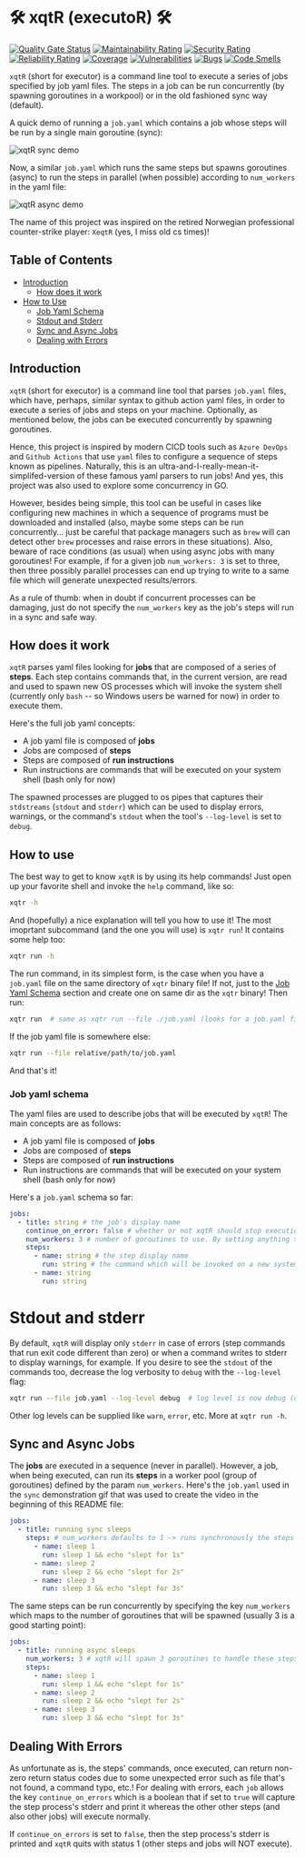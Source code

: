 # 🛠️ xqtR (executoR) 🛠️

[![Quality Gate Status](https://sonarcloud.io/api/project_badges/measure?project=xqtR&metric=alert_status)](https://sonarcloud.io/dashboard?id=xqtR)
[![Maintainability Rating](https://sonarcloud.io/api/project_badges/measure?project=xqtR&metric=sqale_rating)](https://sonarcloud.io/dashboard?id=xqtR)
[![Security Rating](https://sonarcloud.io/api/project_badges/measure?project=xqtR&metric=security_rating)](https://sonarcloud.io/dashboard?id=xqtR)
[![Reliability Rating](https://sonarcloud.io/api/project_badges/measure?project=xqtR&metric=reliability_rating)](https://sonarcloud.io/dashboard?id=xqtR)
[![Coverage](https://sonarcloud.io/api/project_badges/measure?project=xqtR&metric=coverage)](https://sonarcloud.io/dashboard?id=xqtR)
[![Vulnerabilities](https://sonarcloud.io/api/project_badges/measure?project=xqtR&metric=vulnerabilities)](https://sonarcloud.io/dashboard?id=xqtR)
[![Bugs](https://sonarcloud.io/api/project_badges/measure?project=xqtR&metric=bugs)](https://sonarcloud.io/dashboard?id=xqtR)
[![Code Smells](https://sonarcloud.io/api/project_badges/measure?project=xqtR&metric=code_smells)](https://sonarcloud.io/dashboard?id=xqtR)

`xqtR` (short for executor) is a command line tool to execute a series of jobs specified by job yaml files. The steps in a job can be run concurrently (by spawning goroutines in a workpool) or in the old fashioned sync way (default).

A quick demo of running a `job.yaml` which contains a job whose steps will be run by a single main goroutine (sync):

![xqtR sync demo](docs/demos/xqtr-sync-demo-debug.gif)

Now, a similar `job.yaml` which runs the same steps but spawns goroutines (async) to run the steps in parallel (when possible) according to `num_workers` in the yaml file:

![xqtR async demo](docs/demos/xqtr-async-demo.gif)

The name of this project was inspired on the retired Norwegian professional counter-strike player: `XeqtR` (yes, I miss old cs times)!

## Table of Contents

- [Introduction](#Introduction)
  - [How does it work](#How-does-it-work)
- [How to Use](#How-to-use)
  - [Job Yaml Schema](#Job-yaml-schema)
  - [Stdout and Stderr](#Stdout-and-stderr)
  - [Sync and Async Jobs](#Sync-and-async-jobs)
  - [Dealing with Errors](#Dealing-with-errors)

## Introduction

`xqtR` (short for executor) is a command line tool that parses `job.yaml` files, which have, perhaps, similar syntax to github action yaml files, in order to execute a series of jobs and steps on your machine. Optionally, as mentioned below, the jobs can be executed concurrently by spawning goroutines.

Hence, this project is inspired by modern CICD tools such as `Azure DevOps` and `Github Actions` that use `yaml` files to configure a sequence of steps known as pipelines. Naturally, this is an ultra-and-I-really-mean-it-simplifed-version of these famous yaml parsers to run jobs! And yes, this project was also used to explore some concurrency in GO.

However, besides being simple, this tool can be useful in cases like configuring new machines in which a sequence of programs must be downloaded and installed (also, maybe some steps can be run concurrently... just be careful that package managers such as `brew` will can detect other `brew` processes and raise errors in these situations). Also, beware of race conditions (as usual) when using async jobs with many goroutines! For example, if for a given job `num_workers: 3` is set to three, then three possibly parallel processes can end up trying to write to a same file which will generate unexpected results/errors.

As a rule of thumb: when in doubt if concurrent processes can be damaging, just do not specify the `num_workers` key as the job's steps will run in a sync and safe way.

## How does it work

`xqtR` parses yaml files looking for **jobs** that are composed of a series of **steps**. Each step contains commands that, in the current version, are read and used to spawn new OS processes which will invoke the system shell (currently only `bash` -- so Windows users be warned for now) in order to execute them.

Here's the full job yaml concepts:

- A job yaml file is composed of **jobs**
- Jobs are composed of **steps**
- Steps are composed of **run instructions**
- Run instructions are commands that will be executed on your system shell (bash only for now)

The spawned processes are plugged to os pipes that captures their `stdstreams` (`stdout` and `stderr`) which can be used to display errors, warnings, or the command's `stdout` when the tool's `--log-level` is set to `debug`.

## How to use

The best way to get to know `xqtR` is by using its help commands! Just open up your favorite shell and invoke the `help` command, like so:

```sh
xqtr -h
```

And (hopefully) a nice explanation will tell you how to use it! The most imoprtant subcommand (and the one you will use) is `xqtr run`! It contains some help too:

```sh
xqtr run -h
```

The run command, in its simplest form, is the case when you have a `job.yaml` file on the same directory of `xqtr` binary file! If not, just to the [Job Yaml Schema](#Job-yaml-schema) section and create one on same dir as the `xqtr` binary! Then run:

```sh
xqtr run  # same as xqtr run --file ./job.yaml (looks for a job.yaml file on the current workdir)
```

If the job yaml file is somewhere else:

```sh
xqtr run --file relative/path/to/job.yaml
```

And that's it!

### Job yaml schema

The yaml files are used to describe jobs that will be executed by `xqtR`! The main concepts are as follows:

- A job yaml file is composed of **jobs**
- Jobs are composed of **steps**
- Steps are composed of **run instructions**
- Run instructions are commands that will be executed on your system shell (bash only for now)

Here's a `job.yaml` schema so far:

```yaml
jobs:
  - title: string # the job's display name
    continue_on_error: false # whether or not xqtR should stop execution upon a step cmd error (defaults to false)
    num_workers: 3 # number of goroutines to use. By setting anything > 1, the steps will be run in an async fashion (defaults to 1)
    steps:
      - name: string # the step display name
        run: string # the command which will be invoked on a new system shell's process
      - name: string
        run: string
```

# Stdout and stderr

By default, `xqtR` will display only `stderr` in case of errors (step commands that run exit code different than zero) or when a command writes to stderr to display warnings, for example. If you desire to see the `stdout` of the commands too, decrease the log verbosity to `debug` with the `--log-level` flag:

```sh
xqtr run --file job.yaml --log-level debug  # log level is now debug (default is INFO)
```

Other log levels can be supplied like `warn`, `error`, etc. More at `xqtr run -h`.

## Sync and Async Jobs

The **jobs** are executed in a sequence (never in parallel). However, a job, when being executed, can run its **steps** in a worker pool (group of goroutines) defined by the param `num_workers`. Here's the `job.yaml` used in the `sync` demonstration gif that was used to create the video in the beginning of this README file:

```yaml
jobs:
  - title: running sync sleeps
    steps: # num_workers defaults to 1 -> runs synchronously the steps in this job
      - name: sleep 1
        run: sleep 1 && echo "slept for 1s"
      - name: sleep 2
        run: sleep 2 && echo "slept for 2s"
      - name: sleep 3
        run: sleep 3 && echo "slept for 3s"
```

The same steps can be run concurrently by specifying the key `num_workers` which maps to the number of goroutines that will be spawned (usually 3 is a good starting point):

```yaml
jobs:
  - title: running async sleeps
    num_workers: 3 # xqtR will spawn 3 goroutines to handle these steps: runs asynchronously the steps in this job
    steps:
      - name: sleep 1
        run: sleep 1 && echo "slept for 1s"
      - name: sleep 2
        run: sleep 2 && echo "slept for 2s"
      - name: sleep 3
        run: sleep 3 && echo "slept for 3s"
```

## Dealing With Errors

As unfortunate as is, the steps' commands, once executed, can return non-zero return status codes due to some unexpected error such as file that's not found, a command typo, etc.! For dealing with errors, each `job` allows the key `continue_on_errors` which is a boolean that if set to `true` will capture the step process's stderr and print it whereas the other other steps (and also other jobs) will execute normally.

If `continue_on_errors` is set to `false`, then the step process's stderr is printed and `xqtR` quits with status 1 (other steps and jobs will NOT execute).
